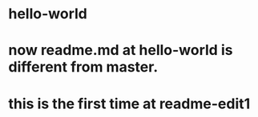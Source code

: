# hello-world
# now readme.md at hello-world is different from master.
# this is the first time at readme-edit1
